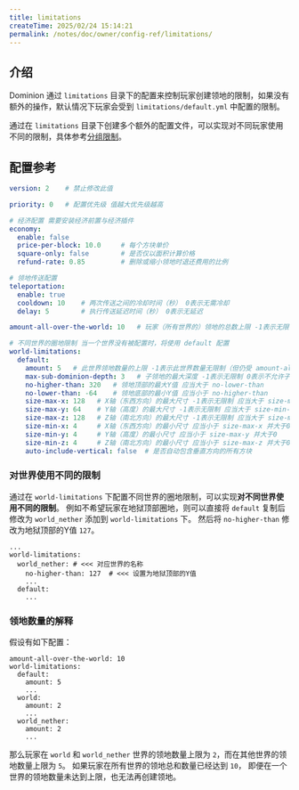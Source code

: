 ```yaml
---
title: limitations
createTime: 2025/02/24 15:14:21
permalink: /notes/doc/owner/config-ref/limitations/
---
```


## 介绍

Dominion 通过 `limitations` 目录下的配置来控制玩家创建领地的限制，如果没有额外的操作，默认情况下玩家会受到
`limitations/default.yml` 中配置的限制。

通过在 `limitations`
目录下创建多个额外的配置文件，可以实现对不同玩家使用不同的限制，具体参考[分组限制](/notes/doc/owner/other/multi-limitations/)。

## 配置参考

```yaml :collapsed-lines
version: 2    # 禁止修改此值

priority: 0   # 配置优先级 值越大优先级越高

# 经济配置 需要安装经济前置与经济插件
economy:
  enable: false
  price-per-block: 10.0     # 每个方块单价
  square-only: false        # 是否仅以面积计算价格
  refund-rate: 0.85         # 删除或缩小领地时退还费用的比例

# 领地传送配置
teleportation:
  enable: true
  cooldown: 10    # 两次传送之间的冷却时间（秒） 0表示无需冷却
  delay: 5        # 执行传送延迟时间（秒） 0表示无延迟

amount-all-over-the-world: 10   # 玩家（所有世界的）领地的总数上限 -1表示无限制

# 不同世界的圈地限制 当一个世界没有被配置时，将使用 default 配置
world-limitations:
  default:
    amount: 5   # 此世界领地数量的上限 -1表示此世界数量无限制（但仍受 amount-all-over-the-world 限制）
    max-sub-dominion-depth: 3   # 子领地的最大深度 -1表示无限制 0表示不允许子领地
    no-higher-than: 320   # 领地顶部的最大Y值 应当大于 no-lower-than
    no-lower-than: -64    # 领地底部的最小Y值 应当小于 no-higher-than
    size-max-x: 128   # X轴（东西方向）的最大尺寸 -1表示无限制 应当大于 size-min-x
    size-max-y: 64    # Y轴（高度）的最大尺寸 -1表示无限制 应当大于 size-min-y
    size-max-z: 128   # Z轴（南北方向）的最大尺寸 -1表示无限制 应当大于 size-min-z
    size-min-x: 4     # X轴（东西方向）的最小尺寸 应当小于 size-max-x 并大于0
    size-min-y: 4     # Y轴（高度）的最小尺寸 应当小于 size-max-y 并大于0
    size-min-z: 4     # Z轴（南北方向）的最小尺寸 应当小于 size-max-z 并大于0
    auto-include-vertical: false  # 是否自动包含垂直方向的所有方块
```

### 对世界使用不同的限制

通过在 `world-limitations` 下配置不同世界的圈地限制，可以实现**对不同世界使用不同的限制**。
例如不希望玩家在地狱顶部圈地，则可以直接将 `default` 复制后修改为 `world_nether` 添加到 `world-limitations` 下。
然后将 `no-higher-than` 修改为地狱顶部的Y值 `127`。

```yaml{4}
...
world-limitations:
  world_nether: # <<< 对应世界的名称
    no-higher-than: 127  # <<< 设置为地狱顶部的Y值
    ...
  default:   
    ...
```

### 领地数量的解释

假设有如下配置：

```yaml{1,4,7,10}
amount-all-over-the-world: 10
world-limitations:
  default:
    amount: 5
    ...
  world:
    amount: 2
    ...
  world_nether:
    amount: 2
    ...
```

那么玩家在 `world` 和 `world_nether` 世界的领地数量上限为 `2`，而在其他世界的领地数量上限为 `5`。
如果玩家在所有世界的领地总和数量已经达到 `10`， 即便在一个世界的领地数量未达到上限，也无法再创建领地。